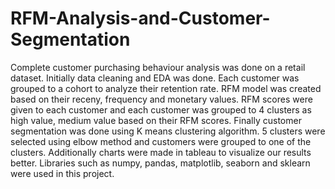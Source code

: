 # RFM-Analysis-and-Customer-Segmentation
Complete customer purchasing behaviour analysis was done on a retail dataset. Initially data cleaning and EDA was done. Each customer was grouped to a cohort to analyze their retention rate. RFM model was created based on their receny, frequency and monetary values. RFM scores were given to each customer and each customer was grouped to 4 clusters as high value, medium value based on their RFM scores. Finally customer segmentation was done using K means clustering algorithm. 5 clusters were selected using elbow method and customers were grouped to one of the clusters. Additionally charts were made in tableau to visualize our results better. Libraries such as numpy, pandas, matplotlib, seaborn and sklearn were used in this project.
